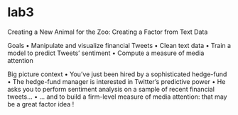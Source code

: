 # lab3
Creating a New Animal for the Zoo: Creating a Factor from Text Data

Goals
• Manipulate and visualize financial Tweets
• Clean text data
• Train a model to predict Tweets’ sentiment
• Compute a measure of media attention

Big picture context
• You’ve just been hired by a sophisticated hedge-fund
• The hedge-fund manager is interested in Twitter’s predictive power
• He asks you to perform sentiment analysis on a sample of recent financial tweets...
• ... and to build a firm-level measure of media attention: that may be a great factor idea !
